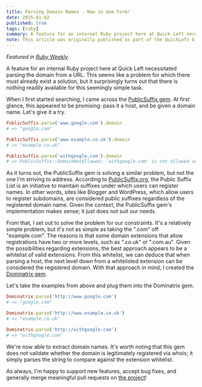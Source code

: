 ```yaml
---
title: Parsing Domain Names - Now in Gem Form!
date: 2015-01-02
published: true
tags: [ruby]
summary: A feature for an internal Ruby project here at Quick Left necessitated parsing the domain from a URL. This seems like a problem for which there must already exist a solution, but it surprisingly turns out that there is no available solution for this seemingly simple task.
note: This article was originally published as part of the QuickLeft blog while employeed there. Given that the company has been acquired and the site no longer exists, I've rehosted the content here.
---
```


_Featured in [Ruby Weekly](https://web.archive.org/web/20161014150512/http://rubyweekly.com/issues/227)_

A feature for an internal Ruby project here at Quick Left necessitated parsing the domain from a URL. This seems like a problem for which there must already exist a solution, but it surprisingly turns out that there is nothing readily available for this seemingly simple task.

When I first started searching, I came across the [PublicSuffix gem](https://github.com/weppos/publicsuffix-ruby). At first glance, this appeared to be promising: pass it a host, and be given a domain name. Let's give it a try.

```ruby
PublicSuffix.parse('www.google.com').domain
# => "google.com"

PublicSuffix.parse('www.example.co.uk').domain
# => "example.co.uk"

PublicSuffix.parse('withgoogle.com').domain
# => PublicSuffix::DomainNotAllowed: `withgoogle.com' is not allowed according to Registry policy
```

As it turns out, the PublicSuffix gem is solving a similar problem, but not the one I'm striving to address. According to [PublicSuffix.org](https://publicsuffix.org/), the Public Suffix List is an initiative to maintain suffixes under which users can register names. In other words, sites like Blogger and WordPress, which allow users to register subdomains, are considered public suffixes regardless of the registered domain name. Given the context, the PublicSuffix gem's implementation makes sense; it just does not suit our needs.

From that, I set out to solve the problem for our constraints. It's a relatively simple problem, but it's not as simple as taking the ".com" off "example.com". The reasons is that some domain extensions that allow registrations have two or more levels, such as ".co.uk" or ".com.au". Given the possibilities regarding extensions, the best approach appears to be a whitelist of valid extensions. From this whitelist, we can deduce that when parsing a host, the next level down from a whitelisted extension can be considered the registered domain. With that approach in mind, I created the [Dominatrix gem](https://github.com/mhuggins/dominatrix).

Let's take the examples from above and plug them into the Dominatrix gem.

```ruby
Dominatrix.parse('http://www.google.com')
# => "google.com"

Dominatrix.parse('http://www.example.co.uk')
# => "example.co.uk"

Dominatrix.parse('http://withgoogle.com')
# => "withgoogle.com"
```

We're now able to extract domain names. It's worth noting that this gem does not validate whether the domain is legitimately registered via whois; it simply parses the string to compare against the extension whitelist.

As always, I'm happy to support new features, accept bug fixes, and generally merge meaningful pull requests on [the project](https://github.com/mhuggins/dominatrix)!

